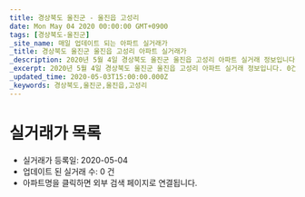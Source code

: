 ```yaml
---
title: 경상북도 울진군 - 울진읍 고성리
date: Mon May 04 2020 00:00:00 GMT+0900
tags: [경상북도-울진군]
_site_name: 매일 업데이트 되는 아파트 실거래가
_title: 경상북도 울진군 울진읍 고성리 아파트 실거래가
_description: 2020년 5월 4일 경상북도 울진군 울진읍 고성리 아파트 실거래 정보입니다. 0건 아파트 정보가 있습니다.
_excerpt: 2020년 5월 4일 경상북도 울진군 울진읍 고성리 아파트 실거래 정보입니다. 0건 아파트 정보가 있습니다.
_updated_time: 2020-05-03T15:00:00.000Z
_keywords: 경상북도,울진군,울진읍,고성리
---
```






# 실거래가 목록
- 실거래가 등록일: 2020-05-04
- 업데이트 된 실거래 수: 0 건
- 아파트명을 클릭하면 외부 검색 페이지로 연결됩니다.




